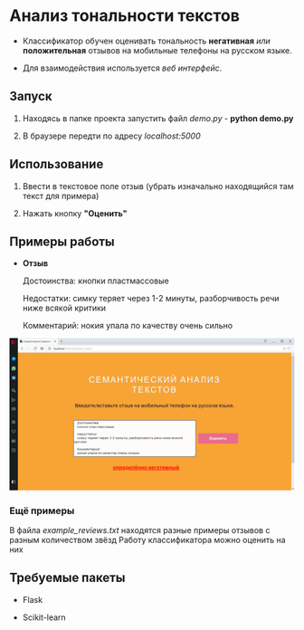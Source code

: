 # Анализ тональности текстов

- Классификатор обучен оценивать тональность __негативная__ *или* __положительная__ отзывов на мобильные телефоны на русском языке.

- Для взаимодействия используется _веб интерфейс_.

## Запуск

1) Находясь в папке проекта запустить файл _demo.py_ - __python demo.py__

2) В браузере передти по адресу _localhost:5000_

## Использование

1) Ввести в текстовое поле отзыв (убрать изначально находящийся там текст для примера)

2) Нажать кнопку __"Оценить"__

## Примеры работы

- __Отзыв__
  
    Достоинства: кнопки пластмассовые

    Недостатки: симку теряет через 1-2 минуты, разборчивость речи ниже всякой критики

    Комментарий: нокия упала по качеству очень сильно

![Результат](https://github.com/AleksandrRybin/SentimentAnalysis/raw/master/images/example1.png)

### Ещё примеры

В файла *example_reviews.txt* находятся разные примеры отзывов с разным количеством звёзд
Работу классификатора можно оценить на них

## Требуемые пакеты

- Flask

- Scikit-learn